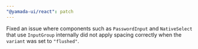 ```yaml
---
"@yamada-ui/react": patch
---
```


Fixed an issue where components such as `PasswordInput` and `NativeSelect` that use `InputGroup` internally did not apply spacing correctly when the `variant` was set to `"flushed"`.

